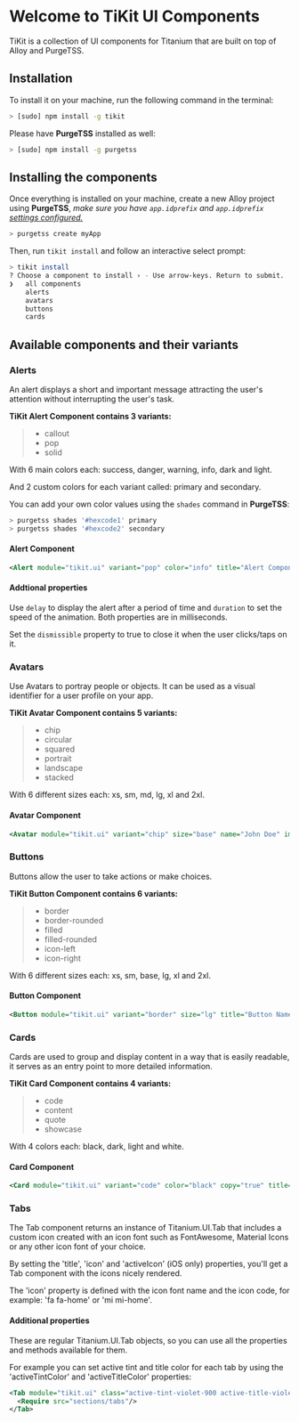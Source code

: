 # Welcome to TiKit UI Components
TiKit is a collection of UI components for Titanium that are built on top of Alloy and PurgeTSS.

## Installation
To install it on your machine, run the following command in the terminal:

```bash
> [sudo] npm install -g tikit
```

Please have **PurgeTSS** installed as well:

```bash
> [sudo] npm install -g purgetss
```

## Installing the components
Once everything is installed on your machine, create a new Alloy project using **PurgeTSS**, *make sure you have `app.idprefix` and `app.idprefix` [settings configured.](https://purgetss.com/docs/commands#requirments)*

```bash
> purgetss create myApp
```

Then, run `tikit install` and follow an interactive select prompt:

```bash
> tikit install
? Choose a component to install › - Use arrow-keys. Return to submit.
❯   all components
    alerts
    avatars
    buttons
    cards
```

## Available components and their variants

### Alerts
An alert displays a short and important message attracting the user's attention without interrupting the user's task.

**TiKit Alert Component contains 3 variants:**
> - callout
> - pop
> - solid

With 6 main colors each: success, danger, warning, info, dark and light.

And 2 custom colors for each variant called: primary and secondary.

You can add your own color values using the `shades` command in **PurgeTSS**:

```bash
> purgetss shades '#hexcode1' primary
> purgetss shades '#hexcode2' secondary
```

#### Alert Component
```xml
<Alert module="tikit.ui" variant="pop" color="info" title="Alert Component" text="Lorem ipsum dolor sit..."/>
```

#### Addtional properties
Use `delay` to display the alert after a period of time and `duration` to set the speed of the animation. Both properties are in milliseconds.

Set the `dismissible` property to true to close it when the user clicks/taps on it.

### Avatars
Use Avatars to portray people or objects. It can be used as a visual identifier for a user profile on your app.

**TiKit Avatar Component contains 5 variants:**
> - chip
> - circular
> - squared
> - portrait
> - landscape
> - stacked

With 6 different sizes each: xs, sm, md, lg, xl and 2xl.

#### Avatar Component
```xml
<Avatar module="tikit.ui" variant="chip" size="base" name="John Doe" image="link-to-image.jpg"/>
```

### Buttons
Buttons allow the user to take actions or make choices.

**TiKit Button Component contains 6 variants:**
> - border
> - border-rounded
> - filled
> - filled-rounded
> - icon-left
> - icon-right

With 6 different sizes each: xs, sm, base, lg, xl and 2xl.

#### Button Component
```xml
<Button module="tikit.ui" variant="border" size="lg" title="Button Name" />
```

### Cards
Cards are used to group and display content in a way that is easily readable, it serves as an entry point to more detailed information.

**TiKit Card Component contains 4 variants:**
> - code
> - content
> - quote
> - showcase

With 4 colors each: black, dark, light and white.

#### Card Component
```xml
<Card module="tikit.ui" variant="code" color="black" copy="true" title="Card Title" text="Some code or text to display!"/>
```

### Tabs
The Tab component returns an instance of Titanium.UI.Tab that includes a custom icon created with an icon font such as FontAwesome, Material Icons or any other icon font of your choice.

By setting the 'title', 'icon' and 'activeIcon' (iOS only) properties, you'll get a Tab component with the icons nicely rendered.

The 'icon' property is defined with the icon font name and the icon code, for example: 'fa fa-home' or 'mi mi-home'.

#### Additional properties
These are regular Titanium.UI.Tab objects, so you can use all the properties and methods available for them.

For example you can set active tint and title color for each tab by using the 'activeTintColor' and 'activeTitleColor' properties:

```xml
<Tab module="tikit.ui" class="active-tint-violet-900 active-title-violet-900" title="Tabs" icon="mio mi-security_update_good text-3xl" activeIcon="mit mi-security_update_good text-3xl">
  <Require src="sections/tabs"/>
</Tab>
```
